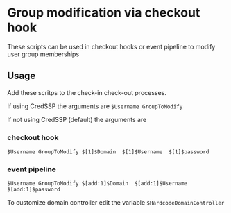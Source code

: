 # Group modification via checkout hook
These scripts can be used in checkout hooks or event pipeline to modify user group memberships

## Usage
Add these scritps to the check-in check-out processes. 

If using CredSSP the arguments are
`$Username GroupToModify`

If not using CredSSP (default) the arguments are
### checkout hook
`$Username GroupToModify $[1]$Domain  $[1]$Username  $[1]$password`
### event pipeline
`$Username GroupToModify $[add:1]$Domain  $[add:1]$Username  $[add:1]$password`

To customize domain controller edit the variable `$HardcodeDomainController `

